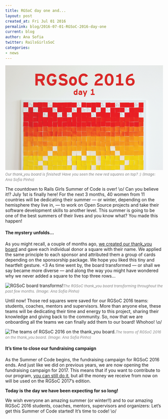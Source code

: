 ```yaml
---
title: RGSoC day one and...
layout: post
created_at: Fri Jul 01 2016
permalink: blog/2016-07-01-RGSoC-2016-day-one
current: blog
author: Ana Sofia
twitter: RailsGirlsSoC
categories:
- news
---
```


![Our thank_you board is almost complete!](/img/blog/2016/2016-07-01-RGSoC-2016-day-one-board.png)<font color="grey"><small><i>Our thank_you board is finished! Have you seen the new red squares on top? :) (Image: Ana Sofia Pinho)</i></small></font>

The countdown to Rails Girls Summer of Code is over! \o/ Can you believe it!? July 1st is finally here! For the next 3 months, 40 women from 11 countries will be dedicating their summer — or winter, depending on the hemisphere they live in, — to work on Open Source projects and take their software development skills to another level. This summer is going to be one of the best summers of their lives and you know what? You made this happen!

#### <span class="color-red">The mystery unfolds...</span>
As you might recall, a couple of months ago, [we created our thank_you board](http://railsgirlssummerofcode.org/blog/2016-04-22-thank-you-lets-diversify-tech) and gave each individual donor a square with their name. We applied the same principle to each sponsor and attributed them a group of cards depending on the sponsorship package. We hope you liked this tiny and heartfelt gesture. <3 As time went by, the board transformed — or shall we say became more diverse — and along the way you might have wondered why we never added a square to the top three rows...

![RGSoC board transforms!](/img/blog/2016/2016-07-01-RGSoC-2016-day-one-stop-motion.gif)<font color="grey"><small><i>The RGSoC thank_you board transforming throughout the past few months. (Image: Ana Sofia Pinho)</i></small></font>

Until now! Those red squares were saved for our RGSoC 2016 teams: students, coaches, mentors and supervisors. More than anyone else, these teams will be dedicating their time and energy to this project, sharing their knowledge and giving back to the community. So, now that we are onboarding all the teams we can finally add them to our board! Whohoo! \o/

![The teams of RGSoC 2016 on the thank_you board.](/img/blog/2016/2016-07-01-RGSoC-2016-day-one-teams.jpg)<font color="grey"><small><i>The teams of RGSoC 2016 on the thank_you board. (Image: Ana Sofia Pinho)</i></small></font>

#### <span class="color-red">It’s time to close our fundraising campaign</span>
As the Summer of Code begins, the fundraising campaign for RGSoC 2016 ends. And just like we did on previous years, we are now opening the fundraising campaign for 2017. This means that if you want to contribute to our program, [you can still do it](http://railsgirlssummerofcode.org/campaign/), but all the money we receive from now on will be used on the RGSoC 2017’s edition.

<b>Today is the day we have been expecting for so long!</b>

We wish everyone an amazing summer (or winter!!) and to our amazing RGSoC 2016 students, coaches, mentors, supervisors and organizers: Let’s get this Summer of Code started! It’s time to code! \o/


